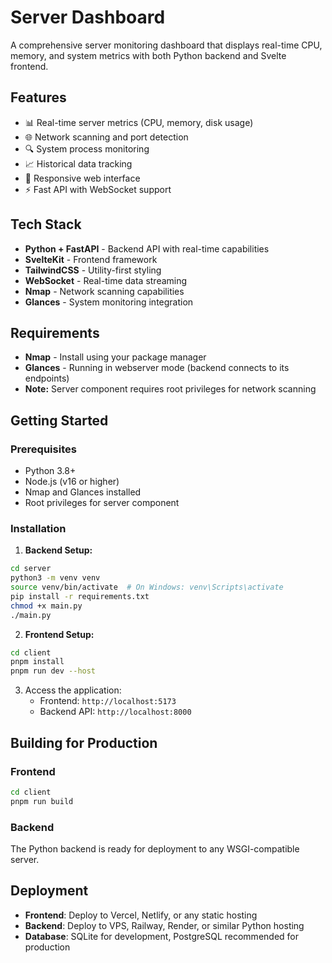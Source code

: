 # Server Dashboard

A comprehensive server monitoring dashboard that displays real-time CPU, memory, and system metrics with both Python backend and Svelte frontend.

## Features

- 📊 Real-time server metrics (CPU, memory, disk usage)
- 🌐 Network scanning and port detection
- 🔍 System process monitoring
- 📈 Historical data tracking
- 📱 Responsive web interface
- ⚡ Fast API with WebSocket support

## Tech Stack

- **Python + FastAPI** - Backend API with real-time capabilities
- **SvelteKit** - Frontend framework
- **TailwindCSS** - Utility-first styling
- **WebSocket** - Real-time data streaming
- **Nmap** - Network scanning capabilities
- **Glances** - System monitoring integration

## Requirements

- **Nmap** - Install using your package manager
- **Glances** - Running in webserver mode (backend connects to its endpoints)
- **Note:** Server component requires root privileges for network scanning

## Getting Started

### Prerequisites

- Python 3.8+
- Node.js (v16 or higher)
- Nmap and Glances installed
- Root privileges for server component

### Installation

1. **Backend Setup:**
```bash
cd server
python3 -m venv venv
source venv/bin/activate  # On Windows: venv\Scripts\activate
pip install -r requirements.txt
chmod +x main.py
./main.py
```

2. **Frontend Setup:**
```bash
cd client
pnpm install
pnpm run dev --host
```

3. Access the application:
   - Frontend: `http://localhost:5173`
   - Backend API: `http://localhost:8000`

## Building for Production

### Frontend
```bash
cd client
pnpm run build
```

### Backend
The Python backend is ready for deployment to any WSGI-compatible server.

## Deployment

- **Frontend**: Deploy to Vercel, Netlify, or any static hosting
- **Backend**: Deploy to VPS, Railway, Render, or similar Python hosting
- **Database**: SQLite for development, PostgreSQL recommended for production
